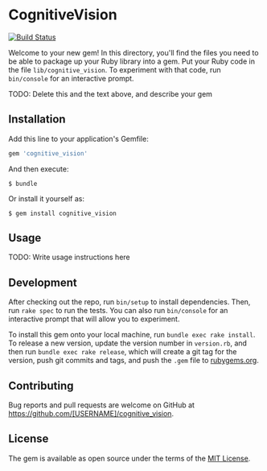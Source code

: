 # CognitiveVision
[![Build Status](https://travis-ci.org/mattr-co/cognitive_vision.svg?branch=master)](https://travis-ci.org/mattr-co/cognitive_vision)

Welcome to your new gem! In this directory, you'll find the files you need to be able to package up your Ruby library into a gem. Put your Ruby code in the file `lib/cognitive_vision`. To experiment with that code, run `bin/console` for an interactive prompt.

TODO: Delete this and the text above, and describe your gem

## Installation

Add this line to your application's Gemfile:

```ruby
gem 'cognitive_vision'
```

And then execute:

    $ bundle

Or install it yourself as:

    $ gem install cognitive_vision

## Usage

TODO: Write usage instructions here

## Development

After checking out the repo, run `bin/setup` to install dependencies. Then, run `rake spec` to run the tests. You can also run `bin/console` for an interactive prompt that will allow you to experiment.

To install this gem onto your local machine, run `bundle exec rake install`. To release a new version, update the version number in `version.rb`, and then run `bundle exec rake release`, which will create a git tag for the version, push git commits and tags, and push the `.gem` file to [rubygems.org](https://rubygems.org).

## Contributing

Bug reports and pull requests are welcome on GitHub at https://github.com/[USERNAME]/cognitive_vision.


## License

The gem is available as open source under the terms of the [MIT License](http://opensource.org/licenses/MIT).

